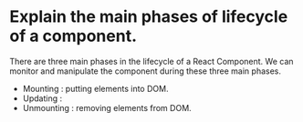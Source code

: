 # Explain the main phases of lifecycle of a component.

There are three main phases in the lifecycle of a React Component. We can monitor and manipulate the component during these three main phases.

- Mounting : putting elements into DOM.
- Updating :
- Unmounting : removing elements from DOM.



